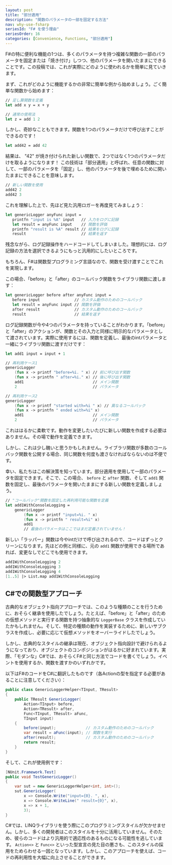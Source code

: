 ```yaml
---
layout: post
title: "部分適用"
description: "関数のパラメータの一部を固定する方法"
nav: why-use-fsharp
seriesId: "F# を使う理由"
seriesOrder: 16
categories: [Convenience, Functions, "部分適用"]
---
```


F#の特に便利な機能の1つは、多くのパラメータを持つ複雑な関数の一部のパラメータを固定または「焼き付け」しつつ、他のパラメータを開いたままにできることです。この投稿では、これが実際にどのように使われるかを簡単に見ていきます。

まず、これがどのように機能するかの非常に簡単な例から始めましょう。ごく簡単な関数から始めます：

```fsharp
// 足し算関数を定義
let add x y = x + y

// 通常の使用法
let z = add 1 2
```

しかし、奇妙なこともできます。関数を1つのパラメータだけで呼び出すことができるのです！

```fsharp
let add42 = add 42
```

結果は、 "42" が焼き付けられた新しい関数で、2つではなく1つのパラメータだけを取るようになります！ この技術は「部分適用」と呼ばれ、任意の関数に対して、一部のパラメータを「固定」し、他のパラメータを後で埋めるために開いたままにできることを意味します。

```fsharp
// 新しい関数を使用
add42 2
add42 3
```

これを理解した上で、先ほど見た汎用ロガーを再度見てみましょう：

```fsharp
let genericLogger anyFunc input = 
   printfn "input is %A" input   // 入力をログに記録
   let result = anyFunc input    // 関数を評価
   printfn "result is %A" result // 結果をログに記録
   result                        // 結果を返す
```

残念ながら、ログ記録操作をハードコードしてしまいました。理想的には、ログ記録の方法を選択できるようにもっと汎用的にしたいところです。

もちろん、F#は関数型プログラミング言語なので、関数を受け渡すことでこれを実現します。

この場合、「before」と「after」のコールバック関数をライブラリ関数に渡します：

```fsharp
let genericLogger before after anyFunc input = 
   before input               // カスタム動作のためのコールバック
   let result = anyFunc input // 関数を評価
   after result               // カスタム動作のためのコールバック
   result                     // 結果を返す
```

ログ記録関数が今や4つのパラメータを持っていることがわかります。「before」と「after」のアクションが、関数とその入力と同様に明示的なパラメータとして渡されています。実際に使用するには、関数を定義し、最後のintパラメータと一緒にライブラリ関数に渡すだけです：

```fsharp
let add1 input = input + 1

// 再利用ケース1
genericLogger 
    (fun x -> printf "before=%i. " x) // 前に呼び出す関数
    (fun x -> printfn " after=%i." x) // 後に呼び出す関数
    add1                              // メイン関数
    2                                 // パラメータ

// 再利用ケース2
genericLogger
    (fun x -> printf "started with=%i " x) // 異なるコールバック
    (fun x -> printfn " ended with=%i" x) 
    add1                              // メイン関数
    2                                 // パラメータ
```

これははるかに柔軟です。動作を変更したいたびに新しい関数を作成する必要はありません。その場で動作を定義できます。

しかし、これは少し醜いと思うかもしれません。ライブラリ関数が多数のコールバック関数を公開する場合、同じ関数を何度も渡さなければならないのは不便です。

幸い、私たちはこの解決策を知っています。部分適用を使用して一部のパラメータを固定できます。そこで、この場合、 `before` と `after` 関数、そして `add1` 関数を固定し、最後のパラメータを開いたままにする新しい関数を定義しましょう。

```fsharp
// "コールバック"関数を固定した再利用可能な関数を定義
let add1WithConsoleLogging = 
    genericLogger
        (fun x -> printf "input=%i. " x) 
        (fun x -> printfn " result=%i" x)
        add1
        // 最後のパラメータはここではまだ定義されていません！
```

新しい「ラッパー」関数は今やintだけで呼び出されるので、コードはずっとクリーンになります。先ほどの例と同様に、元の `add1` 関数が使用できる場所であれば、変更なしでどこでも使用できます。

```fsharp
add1WithConsoleLogging 2
add1WithConsoleLogging 3
add1WithConsoleLogging 4
[1..5] |> List.map add1WithConsoleLogging 
```

## C#での関数型アプローチ

古典的なオブジェクト指向アプローチでは、このような種類のことを行うために、おそらく継承を使用したでしょう。たとえば、「before」と「after」のための仮想メソッドと実行する関数を持つ抽象的な `LoggerBase` クラスを作成していたかもしれません。そして、特定の種類の動作を実装するために、新しいサブクラスを作成し、必要に応じて仮想メソッドをオーバーライドしたでしょう。

しかし、古典的なスタイルの継承は現在、オブジェクト指向設計で避けられるようになっており、オブジェクトのコンポジションがはるかに好まれています。実際、「モダンな」C#では、おそらくF#と同じ方法でコードを書くでしょう。イベントを使用するか、関数を渡すかのいずれかです。

以下はF#のコードをC#に翻訳したものです（各Actionの型を指定する必要があることに注意してください）：

```csharp
public class GenericLoggerHelper<TInput, TResult>
{
    public TResult GenericLogger(
        Action<TInput> before,
        Action<TResult> after,
        Func<TInput, TResult> aFunc,
        TInput input)
    {
        before(input);             // カスタム動作のためのコールバック
        var result = aFunc(input); // 関数を実行
        after(result);             // カスタム動作のためのコールバック
        return result;
    }
}
```

そして、これが使用例です：

```csharp
[NUnit.Framework.Test]
public void TestGenericLogger()
{
    var sut = new GenericLoggerHelper<int, int>();
    sut.GenericLogger(
        x => Console.Write("input={0}. ", x),
        x => Console.WriteLine(" result={0}", x),
        x => x + 1,
        3);
}
```

C#では、LINQライブラリを使う際にこのプログラミングスタイルが欠かせません。しかし、多くの開発者はこのスタイルを十分に活用していません。そのため、彼らのコードはより汎用的で適応性のあるものになる可能性を逃しています。 `Action<>` と `Func<>` といった型宣言の見た目の悪さも、このスタイルの採用をためらわせる一因となっています。しかし、このアプローチを使えば、コードの再利用性を大幅に向上させることができます。
